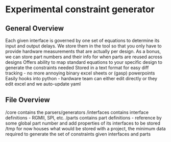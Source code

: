 # Experimental constraint generator

## General Overview
Each given interface is governed by one set of equations to determine its input and output delays.
We store them in the tool so that you only have to provide hardware measurements that are actually per design.
As a bonus, we can store part numbers and their info for when parts are reused across designs
Offers ability to map standard equations to your specific design to generate the constraints needed 
Stored in a text format for easy diff tracking - no more annoying binary excel sheets or (gasp) powerpoints
Easily hooks into python - hardware team can either edit directly or they edit excel and we auto-update yaml

## File Overview
/core contains the parsers/generators
/interfaces contains interface definitions - RGMII, SPI, etc.
/parts contains part definitions - reference by some global part number and add properties of its interfaces to be stored
/tmp for now houses what would be stored with a project, the minimum data required to generate the set of constraints given interfaces and parts
